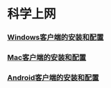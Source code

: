 # 科学上网


### [Windows客户端的安装和配置](windows.md)

### [Mac客户端的安装和配置](https://github.com/yanue/V2rayU)

### [Android客户端的安装和配置](android.md)
